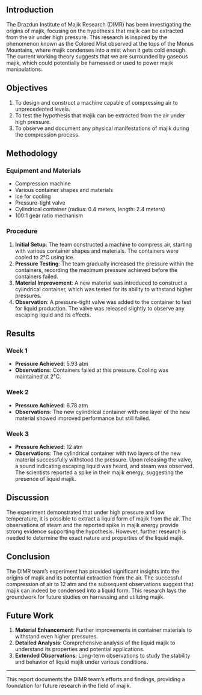 ## Introduction
The Drazdun Institute of Majik Research (DIMR) has been investigating the origins of majik, focusing on the hypothesis that majik can be extracted from the air under high pressure. This research is inspired by the phenomenon known as the Colored Mist observed at the tops of the Monus Mountains, where majik condenses into a mist when it gets cold enough. The current working theory suggests that we are surrounded by gaseous majik, which could potentially be harnessed or used to power majik manipulations.
## Objectives
1. To design and construct a machine capable of compressing air to unprecedented levels.
2. To test the hypothesis that majik can be extracted from the air under high pressure.
3. To observe and document any physical manifestations of majik during the compression process.
## Methodology
### Equipment and Materials
- Compression machine
- Various container shapes and materials
- Ice for cooling
- Pressure-tight valve
- Cylindrical container (radius: 0.4 meters, length: 2.4 meters)
- 100:1 gear ratio mechanism
### Procedure
1. **Initial Setup**: The team constructed a machine to compress air, starting with various container shapes and materials. The containers were cooled to 2°C using ice.
2. **Pressure Testing**: The team gradually increased the pressure within the containers, recording the maximum pressure achieved before the containers failed.
3. **Material Improvement**: A new material was introduced to construct a cylindrical container, which was tested for its ability to withstand higher pressures.
4. **Observation**: A pressure-tight valve was added to the container to test for liquid production. The valve was released slightly to observe any escaping liquid and its effects.
## Results
### Week 1
- **Pressure Achieved**: 5.93 atm
- **Observations**: Containers failed at this pressure. Cooling was maintained at 2°C.
### Week 2
- **Pressure Achieved**: 6.78 atm
- **Observations**: The new cylindrical container with one layer of the new material showed improved performance but still failed.
### Week 3
- **Pressure Achieved**: 12 atm
- **Observations**: The cylindrical container with two layers of the new material successfully withstood the pressure. Upon releasing the valve, a sound indicating escaping liquid was heard, and steam was observed. The scientists reported a spike in their majik energy, suggesting the presence of liquid majik.
## Discussion
The experiment demonstrated that under high pressure and low temperature, it is possible to extract a liquid form of majik from the air. The observations of steam and the reported spike in majik energy provide strong evidence supporting the hypothesis. However, further research is needed to determine the exact nature and properties of the liquid majik.
## Conclusion
The DIMR team’s experiment has provided significant insights into the origins of majik and its potential extraction from the air. The successful compression of air to 12 atm and the subsequent observations suggest that majik can indeed be condensed into a liquid form. This research lays the groundwork for future studies on harnessing and utilizing majik.
## Future Work
1. **Material Enhancement**: Further improvements in container materials to withstand even higher pressures.
2. **Detailed Analysis**: Comprehensive analysis of the liquid majik to understand its properties and potential applications.
3. **Extended Observations**: Long-term observations to study the stability and behavior of liquid majik under various conditions.

---

This report documents the DIMR team’s efforts and findings, providing a foundation for future research in the field of majik.